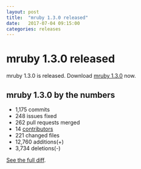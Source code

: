 ```yaml
---
layout: post
title:  "mruby 1.3.0 released"
date:   2017-07-04 09:15:00
categories: releases
---
```


mruby 1.3.0 released
====================

mruby 1.3.0 is released. Download [mruby 1.3.0][mruby-1.3.0-dl] now.

[mruby-1.3.0-dl]: https://github.com/mruby/mruby/archive/1.3.0.zip

## mruby 1.3.0 by the numbers

* 1,175 commits
* 248 issues fixed
* 262 pull requests merged
* 14 [contributors][contributors]
* 221 changed files
* 12,760 additions(+)
* 3,734 deletions(-)

[See the full diff](https://github.com/mruby/mruby/compare/1.2.0...1.3.0).

[contributors]: https://github.com/mruby/mruby/graphs/contributors
